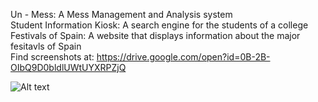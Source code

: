 Un - Mess: A Mess Management and Analysis system <br />
Student Information Kiosk: A search engine for the students of a college <br />
Festivals of Spain: A website that displays information about the major fesitavls of Spain <br/>
Find screenshots at: https://drive.google.com/open?id=0B-2B-OIbQ9D0bldlUWtUYXRPZjQ

![Alt text](http://i.imgur.com/snkDo48.gif "Optional title")
